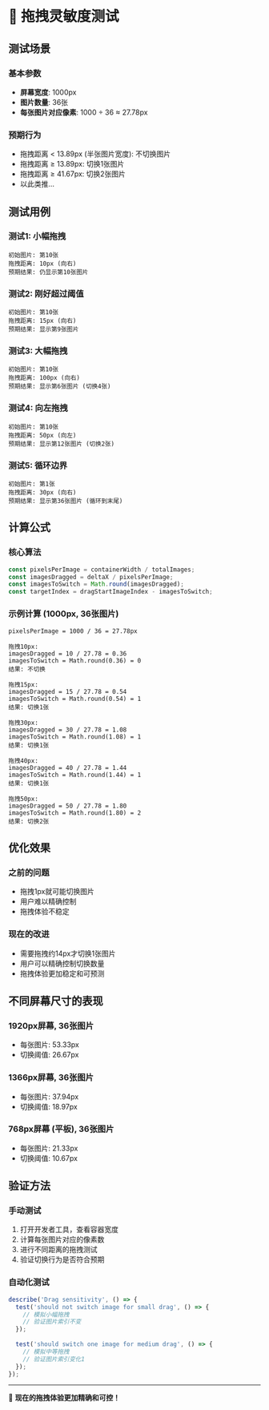 # 🧪 拖拽灵敏度测试

## 测试场景

### 基本参数
- **屏幕宽度**: 1000px
- **图片数量**: 36张
- **每张图片对应像素**: 1000 ÷ 36 ≈ 27.78px

### 预期行为
- 拖拽距离 < 13.89px (半张图片宽度): 不切换图片
- 拖拽距离 ≥ 13.89px: 切换1张图片
- 拖拽距离 ≥ 41.67px: 切换2张图片
- 以此类推...

## 测试用例

### 测试1: 小幅拖拽
```
初始图片: 第10张
拖拽距离: 10px (向右)
预期结果: 仍显示第10张图片
```

### 测试2: 刚好超过阈值
```
初始图片: 第10张
拖拽距离: 15px (向右)
预期结果: 显示第9张图片
```

### 测试3: 大幅拖拽
```
初始图片: 第10张
拖拽距离: 100px (向右)
预期结果: 显示第6张图片 (切换4张)
```

### 测试4: 向左拖拽
```
初始图片: 第10张
拖拽距离: 50px (向左)
预期结果: 显示第12张图片 (切换2张)
```

### 测试5: 循环边界
```
初始图片: 第1张
拖拽距离: 30px (向右)
预期结果: 显示第36张图片 (循环到末尾)
```

## 计算公式

### 核心算法
```typescript
const pixelsPerImage = containerWidth / totalImages;
const imagesDragged = deltaX / pixelsPerImage;
const imagesToSwitch = Math.round(imagesDragged);
const targetIndex = dragStartImageIndex - imagesToSwitch;
```

### 示例计算 (1000px, 36张图片)
```
pixelsPerImage = 1000 / 36 = 27.78px

拖拽10px:
imagesDragged = 10 / 27.78 = 0.36
imagesToSwitch = Math.round(0.36) = 0
结果: 不切换

拖拽15px:
imagesDragged = 15 / 27.78 = 0.54
imagesToSwitch = Math.round(0.54) = 1
结果: 切换1张

拖拽30px:
imagesDragged = 30 / 27.78 = 1.08
imagesToSwitch = Math.round(1.08) = 1
结果: 切换1张

拖拽40px:
imagesDragged = 40 / 27.78 = 1.44
imagesToSwitch = Math.round(1.44) = 1
结果: 切换1张

拖拽50px:
imagesDragged = 50 / 27.78 = 1.80
imagesToSwitch = Math.round(1.80) = 2
结果: 切换2张
```

## 优化效果

### 之前的问题
- 拖拽1px就可能切换图片
- 用户难以精确控制
- 拖拽体验不稳定

### 现在的改进
- 需要拖拽约14px才切换1张图片
- 用户可以精确控制切换数量
- 拖拽体验更加稳定和可预测

## 不同屏幕尺寸的表现

### 1920px屏幕, 36张图片
- 每张图片: 53.33px
- 切换阈值: 26.67px

### 1366px屏幕, 36张图片
- 每张图片: 37.94px
- 切换阈值: 18.97px

### 768px屏幕 (平板), 36张图片
- 每张图片: 21.33px
- 切换阈值: 10.67px

## 验证方法

### 手动测试
1. 打开开发者工具，查看容器宽度
2. 计算每张图片对应的像素数
3. 进行不同距离的拖拽测试
4. 验证切换行为是否符合预期

### 自动化测试
```typescript
describe('Drag sensitivity', () => {
  test('should not switch image for small drag', () => {
    // 模拟小幅拖拽
    // 验证图片索引不变
  });
  
  test('should switch one image for medium drag', () => {
    // 模拟中等拖拽
    // 验证图片索引变化1
  });
});
```

---

🎯 **现在的拖拽体验更加精确和可控！**
